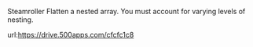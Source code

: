 Steamroller
Flatten a nested array. You must account for varying levels of nesting.




url:https://drive.500apps.com/cfcfc1c8
